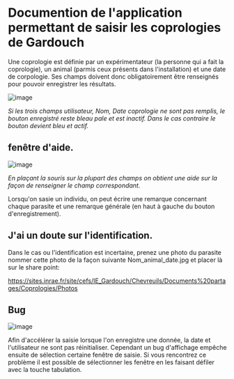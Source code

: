 # Documention de l'application permettant de saisir les coprologies de Gardouch

Une coprologie est définie par un expérimentateur (la personne qui a fait la coprologie), un animal (parmis ceux présents dans l'installation) et une date de corpologie. Ses champs doivent donc obligatoirement être renseignés pour pouvoir enregistrer les résultats.

![image](https://user-images.githubusercontent.com/39738426/125064780-4b2cea00-e0b1-11eb-991e-8f2f7a1fd9d2.png) 

*Si les trois champs utilisateur, Nom, Date coprologie ne sont pas remplis, le bouton enregistré reste bleau pale et est inactif. Dans le cas contraire le bouton devient bleu et actif.*

<h2>fenêtre d'aide.</h2>

![image](https://user-images.githubusercontent.com/39738426/125033795-0fcdf380-e090-11eb-93de-3538ba08a5b4.png)

*En plaçant la souris sur la plupart des champs on obtient une aide sur la façon de renseigner le champ correspondant.*

Lorsqu'on sasie un individu, on peut écrire une remarque concernant chaque parasite et une remarque générale (en haut à gauche du bouton d'enregistrement).

<h2>J'ai un doute sur l'identification.</h2>

Dans le cas ou l'identification est incertaine, prenez une photo du parasite nommer cette photo de la façon suivante Nom_animal_date.jpg
et placer là sur le share point:

https://sites.inrae.fr/site/cefs/IE_Gardouch/Chevreuils/Documents%20partages/Coprologies/Photos
 
<h2>Bug</h2>

![image](https://user-images.githubusercontent.com/39738426/125033795-0fcdf380-e090-11eb-93de-3538ba08a5b4.png)

Afin d'accélérer la saisie lorsque l'on enregistre une donnée, la date et l'utilisateur ne sont pas réinitialiser. Cependant un bug d'affichage empêche ensuite de sélection certaine fenêtre de saisie. Si vous rencontrez ce problème il est possible de sélectionner les fenêtre en les faisant défiler avec la touche tabulation. 
